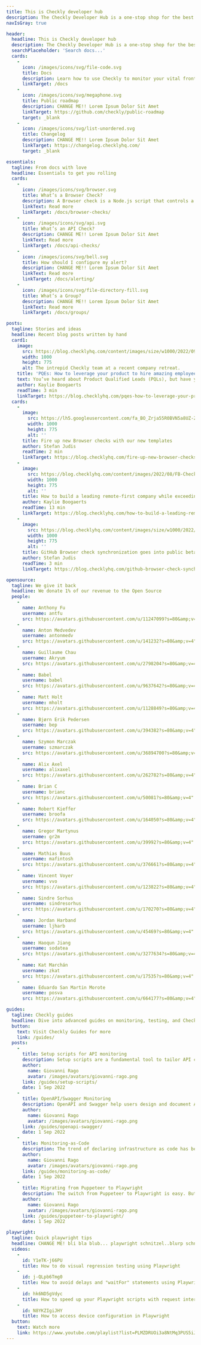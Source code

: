 ```yaml
---
title: This is Checkly developer hub
description: The Checkly Developer Hub is a one-stop shop for the best content and docs available for E2E content
navIsGray: true

header:
  headline: This is Checkly developer hub
  description: The Checkly Developer Hub is a one-stop shop for the best content and docs available for E2E content
  searchPlaceholder: 'Search docs...'
  cards:
    - 
      icon: /images/icons/svg/file-code.svg
      title: Docs
      description: Learn how to use Checkly to monitor your vital frontend webapp transactions and backend API’s.
      linkTarget: /docs
    - 
      icon: /images/icons/svg/megaphone.svg
      title: Public roadmap
      description: CHANGE ME!! Lorem Ipsum Dolor Sit Amet
      linkTarget: https://github.com/checkly/public-roadmap
      target: _blank
    - 
      icon: /images/icons/svg/list-unordered.svg
      title: Changelog
      description: CHANGE ME!! Lorem Ipsum Dolor Sit Amet
      linkTarget: https://changelog.checklyhq.com/
      target: _blank

essentials:
  tagline: From docs with love
  headline: Essentials to get you rolling
  cards:
    -
      icon: /images/icons/svg/browser.svg
      title: What’s a Browser Check?
      description: A Browser check is a Node.js script that controls a headless Chromium browser to mimic user behavior.
      linkText: Read more
      linkTarget: /docs/browser-checks/
    -
      icon: /images/icons/svg/api.svg
      title: What’s an API Check?
      description: CHANGE ME!! Lorem Ipsum Dolor Sit Amet
      linkText: Read more
      linkTarget: /docs/api-checks/
    -
      icon: /images/icons/svg/bell.svg
      title: How should I configure my alert?
      description: CHANGE ME!! Lorem Ipsum Dolor Sit Amet
      linkText: Read more
      linkTarget: /docs/alerting/
    -
      icon: /images/icons/svg/file-directory-fill.svg
      title: What’s a Group?
      description: CHANGE ME!! Lorem Ipsum Dolor Sit Amet
      linkText: Read more
      linkTarget: /docs/groups/

posts:
  tagline: Stories and ideas
  headline: Recent blog posts written by hand
  card1:
    image:
      src: https://blog.checklyhq.com/content/images/size/w1000/2022/09/Image-from-iOS--3-.jpg
      width: 1000
      height: 775
      alt: The intrepid Checkly team at a recent company retreat.
    title: 'PQEs: How to leverage your product to hire amazing employees'
    text: You’ve heard about Product Qualified Leads (PQLs), but have you heard about PQEs (Product Qualified Employees)?…
    author: Kaylie Boogaerts
    readTime: 3 min
    linkTarget: https://blog.checklyhq.com/pqes-how-to-leverage-your-product-to-hire-amazing-employees/
  cards:
    -
      image:
        src: https://lh5.googleusercontent.com/fa_BO_Zrja55R0BVN5a8UZ-ZqHRw59WQXlC1eRn_g-SZfBfu_0s7R6xTUSCD6Z_clEYRK9tkq6_pCmkwzKx2trVNJ9Rrzu-7SO07n-idJyHbPQ5hJVeGK0DsWDHwMOzXXhtCrM5YY9Q_ta6ofgxy674
        width: 1000
        height: 775
        alt: ''
      title: Fire up new Browser checks with our new templates
      author: Stefan Judis
      readTime: 2 min
      linkTarget: https://blog.checklyhq.com/fire-up-new-browser-checks-with-our-new-templates/
    -
      image:
        src: https://blog.checklyhq.com/content/images/2022/08/FB-Checkly-HZ--1-.png
        width: 1000
        height: 775
        alt: ''
      title: How to build a leading remote-first company while exceeding company goals? Do this…
      author: Kaylie Boogaerts
      readTime: 13 min
      linkTarget: https://blog.checklyhq.com/how-to-build-a-leading-remote-first-company-while-exceeding-company-goals-do-this/
    -
      image:
        src: https://blog.checklyhq.com/content/images/size/w1000/2022/08/gh-sync-on-deploy.png
        width: 1000
        height: 775
        alt: ''
      title: GitHub Browser check synchronization goes into public beta
      author: Stefan Judis
      readTime: 3 min
      linkTarget: https://blog.checklyhq.com/github-browser-check-synchronization-goes-into-public-beta/

opensource:
  tagline: We give it back
  headline: We donate 1% of our revenue to the Open Source
  people: 
    -
      name: Anthony Fu
      username: antfu
      src: https://avatars.githubusercontent.com/u/11247099?s=80&amp;v=4" 
    -
      name: Anton Medvedev
      username: antonmedv
      src: https://avatars.githubusercontent.com/u/141232?s=80&amp;v=4" 
    -
      name: Guillaume Chau
      username: Akryum
      src: https://avatars.githubusercontent.com/u/2798204?s=80&amp;v=4" 
    -
      name: Babel
      username: babel
      src: https://avatars.githubusercontent.com/u/9637642?s=80&amp;v=4" 
    -
      name: Matt Holt
      username: mholt
      src: https://avatars.githubusercontent.com/u/1128849?s=80&amp;v=4" 
    -
      name: Bjørn Erik Pedersen
      username: bep
      src: https://avatars.githubusercontent.com/u/394382?s=80&amp;v=4" 
    -
      name: Szymon Marczak
      username: szmarczak
      src: https://avatars.githubusercontent.com/u/36894700?s=80&amp;v=4" 
    -
      name: Alix Axel
      username: alixaxel
      src: https://avatars.githubusercontent.com/u/262782?s=80&amp;v=4" 
    -
      name: Brian C
      username: brianc
      src: https://avatars.githubusercontent.com/u/50081?s=80&amp;v=4" 
    -
      name: Robert Kieffer
      username: broofa
      src: https://avatars.githubusercontent.com/u/164050?s=80&amp;v=4" 
    -
      name: Gregor Martynus
      username: gr2m
      src: https://avatars.githubusercontent.com/u/39992?s=80&amp;v=4" 
    -
      name: Mathias Buus
      username: mafintosh
      src: https://avatars.githubusercontent.com/u/376661?s=80&amp;v=4" 
    -
      name: Vincent Voyer
      username: vvo
      src: https://avatars.githubusercontent.com/u/123822?s=80&amp;v=4" 
    -
      name: Sindre Sorhus
      username: sindresorhus
      src: https://avatars.githubusercontent.com/u/170270?s=80&amp;v=4" 
    -
      name: Jordan Harband
      username: ljharb
      src: https://avatars.githubusercontent.com/u/45469?s=80&amp;v=4" 
    -
      name: Haoqun Jiang
      username: sodatea
      src: https://avatars.githubusercontent.com/u/3277634?s=80&amp;v=4" 
    -
      name: Kat Marchán
      username: zkat
      src: https://avatars.githubusercontent.com/u/17535?s=80&amp;v=4" 
    -
      name: Eduardo San Martin Morote
      username: posva
      src: https://avatars.githubusercontent.com/u/664177?s=80&amp;v=4" 

guides:
  tagline: Checkly guides
  headline: Dive into advanced guides on monitoring, testing, and Checkly use cases.
  button:
    text: Visit Checkly Guides for more
    link: /guides/
  posts:
    -
      title: Setup scripts for API monitoring
      description: Setup scripts are a fundamental tool to tailor API checks to your own target endpoints. Their power and flexibility can intimidate beginners, who might struggle to understand how the different parts fit together. This guide will present and break down different real-world examples to help you master this game-changing tool.
      author: 
        name: Giovanni Rago
        avatar: /images/avatars/giovanni-rago.png
      link: /guides/setup-scripts/
      date: 1 Sep 2022
    -
      title: OpenAPI/Swagger Monitoring
      description: OpenAPI and Swagger help users design and document APIs in a way that is readable from both humans and machines. As a consequence, they can also be used to generate the code that will run the specified API - both on the provider and consumer side. Can we leverage this same principle to simplify API monitoring? After a brief first look at OpenAPI and Swagger, this article will show how we can quickly use them to monitor a new or existing API.
      author: 
        name: Giovanni Rago
        avatar: /images/avatars/giovanni-rago.png
      link: /guides/openapi-swagger/
      date: 1 Sep 2022
    -
      title: Monitoring-as-Code
      description: The trend of declaring infrastructure as code has been picking up steam over the last few years, offering a way for DevOps teams to transparently manage and scale cloud infrastructure. Why should the way we manage monitoring be any different? In this article, we address this point and illustrate it with a practical example of Monitoring-as-Code on Checkly.
      author: 
        name: Giovanni Rago
        avatar: /images/avatars/giovanni-rago.png
      link: /guides/monitoring-as-code/
      date: 1 Sep 2022
    -
      title: Migrating from Puppeteer to Playwright
      description: The switch from Puppeteer to Playwright is easy. But is it worth it? And how exactly does one migrate existing scripts from one tool to another? What are the required code-level changes, and what new features and approaches does the switch enable?
      author: 
        name: Giovanni Rago
        avatar: /images/avatars/giovanni-rago.png
      link: /guides/puppeteer-to-playwright/
      date: 1 Sep 2022

playwright:
  tagline: Quick playwright tips
  headline: CHANGE ME! bli bla blub... playwright schnitzel..blurp schnitzel
  videos:
    - 
      id: Y1eTK-j66PU
      title: How to do visual regression testing using Playwright
    - 
      id: j-QLpb6Tmg0
      title: How to avoid delays and "waitFor" statements using Playwright auto-waiting
    - 
      id: hk6ND5gVdyc
      title: How to speed up your Playwright scripts with request interception
    - 
      id: N8YKZIgiJHY
      title: How to access device configuration in Playwright
  button:
    text: Watch more
    link: https://www.youtube.com/playlist?list=PLMZDRUOi3a8NtMq3PUS5iJc2pee38rurc
---
```


